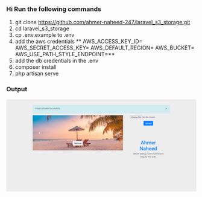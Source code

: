 ### Hi Run the following commands
1) git clone https://github.com/ahmer-naheed-247/laravel_s3_storage.git
2) cd laravel_s3_storage
3) cp .env.example to .env
4) add the aws credentials 
   ** AWS_ACCESS_KEY_ID=
    AWS_SECRET_ACCESS_KEY=
    AWS_DEFAULT_REGION=
    AWS_BUCKET=
    AWS_USE_PATH_STYLE_ENDPOINT=**
5) add the db credentials in the .env
6) composer install
7) php artisan serve

### Output
<img src="https://raw.githubusercontent.com/ahmer-naheed-247/laravel_s3_storage/master/screencapture-127-0-0-1-8000-2023-09-13-10_39_47.png">
